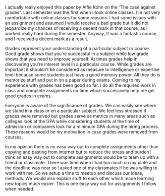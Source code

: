 I actually really enjoyed this paper by Alfie Kohn on the “The case against grades”. Last semester was the first when I took online classes. I’m not very comfortable 
with online classes for some reasons. I had some issues with an assignment and assumed I would receive a bad grade but it did not jeopardize my chances of receiving
a decent mark in that course, as I worked really hard during the semester. Anyway, It was a fantastic course, and I received a decent mark as a result.

Grades represent your understanding of a particular subject or course. Good grade shows that you’re successful in a subject while low grade shows that you need to 
improve yourself. At times grades help in discovering you’re interest level in a particular course. While grades are important it shouldn’t be considered as measure
to intelligence or expertise level because some students just have a good memory power. All they do is memorize stuff and put in on a paper during exams. Coming to 
my experience with grades has been good so far. I do all the required work in class and complete assignments on time which successively help me get good grades in 
exams. 

Everyone is aware of the significance of grades. We can easily see where we stand in a class or on a particular subject. We feel less stressed if grades were removed 
but grades serve as metrics in many areas such as colleges look at the GPA while considering students at the time of admission or companies look for a minimum GPA 
during the hiring process. These reasons would be my motivation in case grades were removed from courses.

In my opinion there is no easy way out to complete assignments other than copying and pasting from internet but to reduce the stress and burden I think an easy way 
out to complete assignments would be to team up with a friend or classmate. There was time when I had too much on my plate and the deadline was near so I asked one 
of my classmates if he was willing to work with me. So we setup a time to meetup and discuss our ideas, methods. We would also explain stuff to each other which 
made learning new topics much easier. This is one easy way out for assignments I follow when needed.
